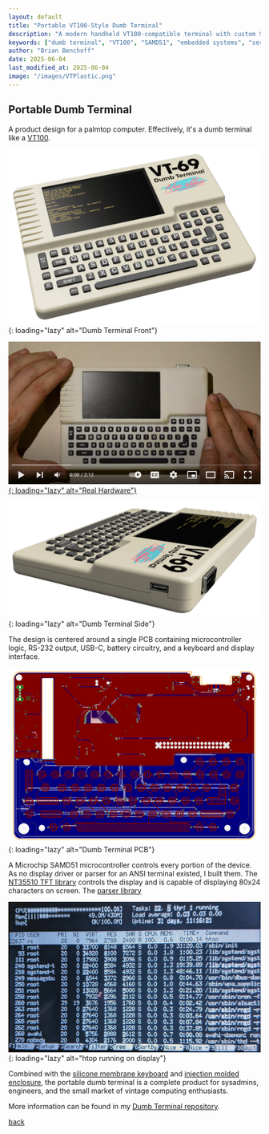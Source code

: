 ```yaml
---
layout: default
title: "Portable VT100-Style Dumb Terminal"
description: "A modern handheld VT100-compatible terminal with custom SAMD51-based hardware, featuring 80x24 character display and custom silicone keyboard"
keywords: ["dumb terminal", "VT100", "SAMD51", "embedded systems", "serial terminal", "portable computing", "NT35510", "hardware design"]
author: "Brian Benchoff"
date: 2025-06-04
last_modified_at: 2025-06-04
image: "/images/VTPlastic.png"
---
```


## Portable Dumb Terminal

A product design for a palmtop computer. Effectively, it's a dumb terminal like a [VT100](https://en.wikipedia.org/wiki/VT100).

![Dumb Terminal Front](/images/VTPlastic.png){: loading="lazy" alt="Dumb Terminal Front"}

[![Real Hardware](/images/YoutubePic.PNG){: loading="lazy" alt="Real Hardware"}](https://www.youtube.com/watch?v=wYfpptgb6W8)

![Dumb Terminal Side](/images/VTPlasticSide.png){: loading="lazy" alt="Dumb Terminal Side"}

The design is centered around a single PCB containing microcontroller logic, RS-232 output, USB-C, battery circuitry, and a keyboard and display interface.

![Dumb Terminal PCB](/images/DumbBoard.png){: loading="lazy" alt="Dumb Terminal PCB"}

A Microchip SAMD51 microcontroller controls every portion of the device. As no display driver or parser for an ANSI terminal existed, I built them. The [NT35510 TFT library](/pages/NT35510.html) controls the display and is capable of displaying 80x24 characters on screen. The [parser library](/pages/parser.html) 

![htop running on display](/images/htop.png){: loading="lazy" alt="htop running on display"}

Combined with the [silicone membrane keyboard](/pages/keyboard.html) and [injection molded enclosure](/pages/Palmtop.html), the portable dumb terminal is a complete product for sysadmins, engineers, and the small market of vintage computing enthusiasts. 

More information can be found in my [Dumb Terminal repository](https://github.com/bbenchoff/Dumb-Badge).

[back](../)